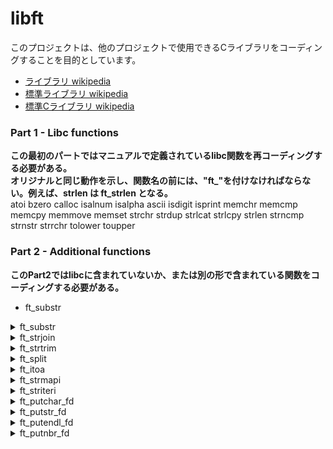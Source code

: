 # libft

このプロジェクトは、他のプロジェクトで使用できるCライブラリをコーディングすることを目的としています。
- [ライブラリ wikipedia](https://ja.wikipedia.org/wiki/%E3%83%A9%E3%82%A4%E3%83%96%E3%83%A9%E3%83%AA) 
- [標準ライブラリ wikipedia](https://ja.wikipedia.org/wiki/%E6%A8%99%E6%BA%96%E3%83%A9%E3%82%A4%E3%83%96%E3%83%A9%E3%83%AA) 
- [標準Cライブラリ wikipedia](https://ja.wikipedia.org/wiki/%E6%A8%99%E6%BA%96C%E3%83%A9%E3%82%A4%E3%83%96%E3%83%A9%E3%83%AA)


### Part 1 - Libc functions
**この最初のパートではマニュアルで定義されているlibc関数を再コーディングする必要がある。**  
**オリジナルと同じ動作を示し、関数名の前には、"ft_"を付けなければならない。例えば、strlen は ft_strlen となる。**  
atoi bzero calloc isalnum isalpha ascii isdigit isprint memchr memcmp memcpy memmove memset strchr strdup strlcat strlcpy strlen strncmp strnstr strrchr tolower toupper

### Part 2 - Additional functions
**このPart2ではlibcに含まれていないか、または別の形で含まれている関数をコーディングする必要がある。**  
- ft_substr  
<details>
<summary>ft_substr</summary>

### description
文字列's'の複製を(malloc(3)を使って)確保して返す。
文字列はインデックス 'start' から始まり、最大サイズ 'len' である。
### return value
文字列's'の複製を確保して返す。 割り当てに失敗した場合はNULLを返す。
```
char	*ft_substr(char const *s, unsigned int start, size_t len)
{
	size_t	s_len;
	size_t	i;
	char	*sub;

	if (!s)
		return (NULL);
	s_len = ft_strlen(s + start);
	if (len > s_len)
		len = s_len;
	sub = (char *)malloc(len + 1);
	if (!sub)
		return (NULL);
	i = 0;
	if (start < ft_strlen(s))
		while (i < len)
			sub[i++] = s[start++];
	sub[i] = '\0';
	return (sub);
}
```
</details>

<details>
<summary>ft_strjoin</summary>

### description
(malloc(3)を使って)'s1'と's2'を連結した新しい文字列を返す。
### return value
連結した新しい文字列を返します。割り当てに失敗した場合はNULLを返す。
```
char	*ft_strjoin(char const *s1, char const *s2)
{
	char	*ptr;
	char	*top;

	if (!s1 || !s2)
		return (NULL);
	ptr = (char *)malloc(ft_strlen(s1) + ft_strlen(s2) + 1);
	if (!ptr)
		return (NULL);
	top = ptr;
	while (*s1)
		*ptr++ = *s1++;
	while (*s2)
		*ptr++ = *s2++;
	*ptr = '\0';
	return (top);
}
```
</details>

<details>
<summary>ft_strtrim</summary>

### description
(malloc(3)を使って)'set'で指定された文字を文字列の最初と最後から削除した's1'のコピーを返す。
### return value
トリミングされた文字列を返す。
```
char	*ft_strtrim(char const *s1, char const *set)
{
	size_t	len;
	char	*trimmed;

	if (!s1 || !set)
		return (NULL);
	while (*s1 && ft_strchr(set, *s1))
		s1++;
	len = ft_strlen(s1);
	while (len && ft_strchr(set, s1[len]))
		len--;
	trimmed = ft_substr(s1, 0, len + 1);
	return (trimmed);
}
```
</details>

<details>
<summary>ft_split</summary>

### description
(malloc(3)を使って)文字'c'を区切り文字として's'を分割して得られる文字列の配列を確保して返す。
配列の最後には NULL ポインタで終了しなければならない。
### return value
分割された新しい文字列の配列。分割に失敗した場合は NULLを返す。
```
static size_t	ft_split_cnt(char const *s, char c)
{
	size_t	cnt;

	cnt = 0;
	while (*s)
	{
		if (*s != c && *(s + 1) == c)
			cnt++;
		s++;
	}
	return (++cnt);
}

static char	*ft_split_substr(char const *s, size_t len)
{
	size_t	i;
	char	*sub;

	if (!s)
		return (NULL);
	sub = (char *)malloc(len + 1);
	if (!sub)
		return (NULL);
	i = -1;
	while (++i < len)
		sub[i] = s[i];
	sub[i] = '\0';
	return (sub);
}

static void	ft_split_internal(char const *s, char c, char **split)
{
	size_t	idx;
	char	*chr;

	idx = 0;
	while (*s)
	{
		while ((*s == c) && *s)
			s++;
		if (*s)
		{
			chr = ft_strchr(s, c);
			if (!chr)
				split[idx] = ft_split_substr(s, ft_strlen(s));
			else
				split[idx] = ft_split_substr(s, chr - s);
		}
		while ((*s != c) && *s)
			s++;
		idx++;
	}
}

char	**ft_split(char const *s, char c)
{
	char	**split;

	if (!s)
		return (NULL);
	split = (char **)ft_calloc((ft_split_cnt(s, c) + 1), sizeof(char *));
	if (!split)
		return (NULL);
	ft_split_internal(s, c, split);
	return (split);
}
```
</details>

<details>
<summary>ft_itoa</summary>

### description
(malloc(3)を使って)引数として受け取った整数を文字列にして返す。負の数は処理しなければならない。
### return value
整数として受け取った'n'を文字列にして返す。割り当てに失敗した場合はNULLを返す。
```
size_t	ft_itoa_len(int n)
{
	size_t	len;

	len = 0;
	if (n < 0)
	{
		n *= -1;
		len++;
	}
	while (n)
	{
		len++;
		n /= 10;
	}
	return (len);
}

char	*ft_itoa(int n)
{
	char			*ptr;
	size_t			len;
	unsigned int	nbr;

	if (n == 0)
		return (ft_strdup("0"));
	len = ft_itoa_len(n);
	ptr = ft_calloc(len + 1, sizeof(char));
	if (!ptr)
		return (NULL);
	nbr = n;
	if (n < 0)
		nbr = -n;
	while (nbr > 0)
	{
		ptr[--len] = '0' + (nbr % 10);
		nbr /= 10;
	}
	if (n < 0)
		ptr[0] = '-';
	return (ptr);
}
```
</details>

<details>
<summary>ft_strmapi</summary>

### description
文字列's'の各文字に関数'f'を適用し、新しい文字列を作成します。（malloc(3)を使用）
### return value
関数f' を連続して適用して作成した文字列。 割り当てに失敗した場合はNULLを返す。
```
char	*ft_strmapi(char const *s, char (*f) (unsigned int, char))
{
	unsigned int	i;
	char			*buf;

	if (!s || !f)
		return (NULL);
	i = 0;
	buf = (char *)malloc(ft_strlen(s) + 1);
	if (!buf)
		return (NULL);
	while (s[i])
	{
		buf[i] = (*f)(i, s[i]);
		i++;
	}
	buf[i] = '\0';
	return (buf);
}
```
</details>

<details>
<summary>ft_striteri</summary>

### description
引数として渡された文字列に関数'f'を適用し、必要に応じて変更する。
### return value
```
void	ft_striteri(char *s, void (*f)(unsigned int, char *))
{
	unsigned int	i;

	if (!s || !f)
		return ;
	i = 0;
	while (s[i])
	{
		(*f)(i, &s[i]);
		i++;
	}
}
```
</details>

<details>
<summary>ft_putchar_fd</summary>

### description
文字'c'を指定されたファイルディスクリプターに出力する。
### return value
```
void	ft_putchar_fd(char c, int fd)
{
	write(fd, &c, 1);
}
```
</details>

<details>
<summary>ft_putstr_fd</summary>

### description
文字列's'を指定されたファイルディスクリプターに出力する。
### return value
```
void	ft_putstr_fd(char *s, int fd)
{
	if (!s)
		return ;
	write(fd, s, ft_strlen(s));
}
```
</details>

<details>
<summary>ft_putendl_fd</summary>

### description
文字列's'を指定されたファイルディスクリプターに出力する。その後に改行を入れる。
### return value
```
void	ft_putendl_fd(char *s, int fd)
{
	if (!s)
		return ;
	write(fd, s, ft_strlen(s));
	write(fd, "\n", 1);
}
```
</details>

<details>
<summary>ft_putnbr_fd</summary>

### description
整数'n'を指定されたファイルディスクリプターに出力する。
### return value
```
void	ft_putnbr_fd(int n, int fd)
{
	unsigned int	nbr;

	if (n < 0)
	{
		ft_putchar_fd('-', fd);
		n = n * (-1);
		nbr = (unsigned int)n;
	}
	else
		nbr = (unsigned int)n;
	if (nbr > 9)
	{
		ft_putnbr_fd(nbr / 10, fd);
		ft_putnbr_fd(nbr % 10, fd);
	}
	else
		ft_putchar_fd(nbr + '0', fd);
}
```
</details>
